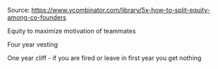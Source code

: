Source: https://www.ycombinator.com/library/5x-how-to-split-equity-among-co-founders

Equity to maximize motivation of teammates 

Four year vesting 

One year cliff - if you are fired or leave in first year you get nothing 